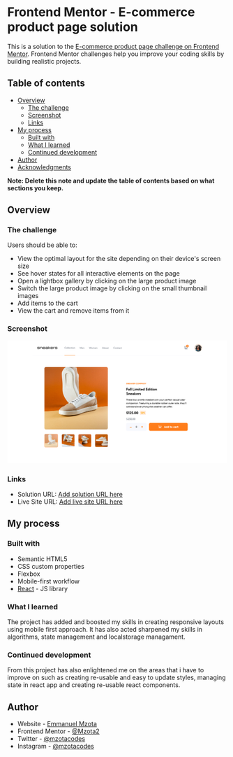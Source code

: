 # Frontend Mentor - E-commerce product page solution

This is a solution to the [E-commerce product page challenge on Frontend Mentor](https://www.frontendmentor.io/challenges/ecommerce-product-page-UPsZ9MJp6). Frontend Mentor challenges help you improve your coding skills by building realistic projects.

## Table of contents

- [Overview](#overview)
  - [The challenge](#the-challenge)
  - [Screenshot](#screenshot)
  - [Links](#links)
- [My process](#my-process)
  - [Built with](#built-with)
  - [What I learned](#what-i-learned)
  - [Continued development](#continued-development)
- [Author](#author)
- [Acknowledgments](#acknowledgments)

**Note: Delete this note and update the table of contents based on what sections you keep.**

## Overview

### The challenge

Users should be able to:

- View the optimal layout for the site depending on their device's screen size
- See hover states for all interactive elements on the page
- Open a lightbox gallery by clicking on the large product image
- Switch the large product image by clicking on the small thumbnail images
- Add items to the cart
- View the cart and remove items from it

### Screenshot

![](./src/images/pjscreenshot.png)


### Links

- Solution URL: [Add solution URL here](https://github.com/Mzota2/SneakersSite)
- Live Site URL: [Add live site URL here](https://mzota2.github.io/SneakersSite/)

## My process

### Built with

- Semantic HTML5
- CSS custom properties
- Flexbox
- Mobile-first workflow
- [React](https://reactjs.org/) - JS library

### What I learned

The project has added and boosted my skills in creating responsive layouts using mobile first approach. It has also acted sharpened my skills in algorithms, state management and localstorage managament.


### Continued development

From this project has also enlightened me on the areas that i have to improve on such as creating re-usable and easy to update styles,  managing state in react app and creating re-usable react components.


## Author

- Website - [Emmanuel Mzota](https://mzota-portfolio.onrender.com/)
- Frontend Mentor - [@Mzota2](https://www.frontendmentor.io/profile/Mzota2)
- Twitter - [@mzotacodes](https://www.twitter.com/mzotacodes)
- Instagram - [@mzotacodes](https://www.instagram.com/mzotacodes)

